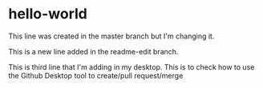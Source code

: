 # hello-world

This line was created in the master branch but I'm changing it. 

This is a new line added in the readme-edit branch.

This is third line that I'm adding in my desktop. This is to check how to use the Github Desktop tool to create/pull request/merge 
